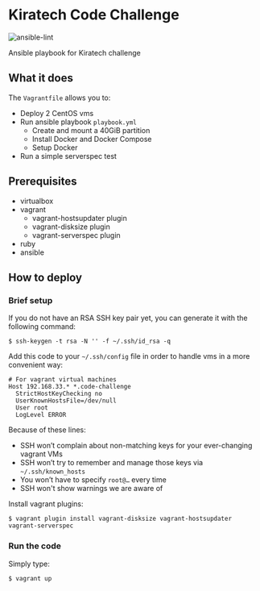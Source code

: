 # Kiratech Code Challenge
![ansible-lint](https://github.com/richiMarchi/kiratech-code-challenge/workflows/ansible-lint/badge.svg)

Ansible playbook for Kiratech challenge

## What it does

The `Vagrantfile` allows you to:

- Deploy 2 CentOS vms
- Run ansible playbook `playbook.yml`
  - Create and mount a 40GiB partition
  - Install Docker and Docker Compose
  - Setup Docker
- Run a simple serverspec test

## Prerequisites

- virtualbox
- vagrant
  - vagrant-hostsupdater plugin
  - vagrant-disksize plugin
  - vagrant-serverspec plugin
- ruby
- ansible

## How to deploy

### Brief setup

If you do not have an RSA SSH key pair yet, you can generate it with the following command:

`$ ssh-keygen -t rsa -N '' -f ~/.ssh/id_rsa -q`

Add this code to your `~/.ssh/config` file in order to handle vms in a more convenient way:

```
# For vagrant virtual machines
Host 192.168.33.* *.code-challenge
  StrictHostKeyChecking no
  UserKnownHostsFile=/dev/null
  User root
  LogLevel ERROR
```

Because of these lines:

- SSH won’t complain about non-matching keys for your ever-changing vagrant VMs
- SSH won’t try to remember and manage those keys via `~/.ssh/known_hosts`
- You won’t have to specify `root@…` every time
- SSH won't show warnings we are aware of

Install vagrant plugins:

`$ vagrant plugin install vagrant-disksize vagrant-hostsupdater vagrant-serverspec`

### Run the code

Simply type:

`$ vagrant up`

